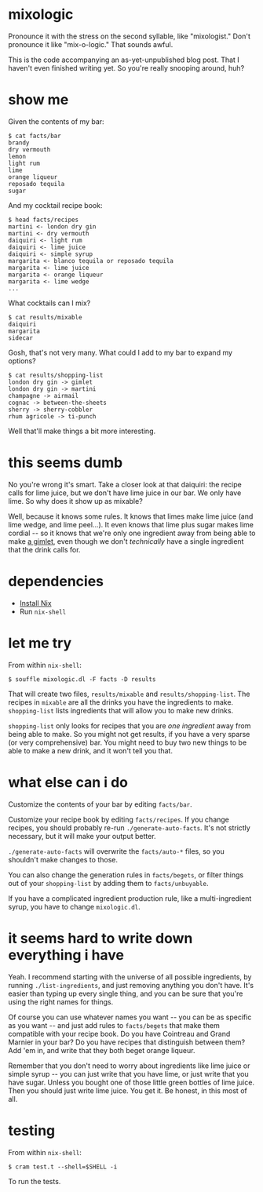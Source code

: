 # mixologic

Pronounce it with the stress on the second syllable, like "mixologist." Don't pronounce it like "mix-o-logic." That sounds awful.

This is the code accompanying an as-yet-unpublished blog post. That I haven't even finished writing yet. So you're really snooping around, huh?

# show me

Given the contents of my bar:

```shell-session
$ cat facts/bar
brandy
dry vermouth
lemon
light rum
lime
orange liqueur
reposado tequila
sugar
```

And my cocktail recipe book:

```shell-session
$ head facts/recipes
martini <- london dry gin
martini <- dry vermouth
daiquiri <- light rum
daiquiri <- lime juice
daiquiri <- simple syrup
margarita <- blanco tequila or reposado tequila
margarita <- lime juice
margarita <- orange liqueur
margarita <- lime wedge
...
```

What cocktails can I mix?

```shell-session
$ cat results/mixable
daiquiri
margarita
sidecar
```

Gosh, that's not very many. What could I add to my bar to expand my options?

```shell-session
$ cat results/shopping-list
london dry gin -> gimlet
london dry gin -> martini
champagne -> airmail
cognac -> between-the-sheets
sherry -> sherry-cobbler
rhum agricole -> ti-punch
```

Well that'll make things a bit more interesting.

# this seems dumb

No you're wrong it's smart. Take a closer look at that daiquiri: the recipe calls for lime juice, but we don't have lime juice in our bar. We only have lime. So why does it show up as mixable?

Well, because it knows some rules. It knows that limes make lime juice (and lime wedge, and lime peel...). It even knows that lime plus sugar makes lime cordial -- so it knows that we're only one ingredient away from being able to make [a gimlet](https://www.tuxedono2.com/gimlet-cocktail-recipe), even though we don't *technically* have a single ingredient that the drink calls for.

# dependencies

- [Install Nix](https://nixos.org/guides/install-nix.html)
- Run `nix-shell`

# let me try

From within `nix-shell`:

    $ souffle mixologic.dl -F facts -D results

That will create two files, `results/mixable` and `results/shopping-list`. The recipes in `mixable` are all the drinks you have the ingredients to make. `shopping-list` lists ingredients that will allow you to make new drinks.

`shopping-list` only looks for recipes that you are *one ingredient* away from being able to make. So you might not get results, if you have a very sparse (or very comprehensive) bar. You might need to buy two new things to be able to make a new drink, and it won't tell you that.

# what else can i do

Customize the contents of your bar by editing `facts/bar`.

Customize your recipe book by editing `facts/recipes`. If you change recipes, you should probably re-run `./generate-auto-facts`. It's not strictly necessary, but it will make your output better.

`./generate-auto-facts` will overwrite the `facts/auto-*` files, so you shouldn't make changes to those.

You can also change the generation rules in `facts/begets`, or filter things out of your `shopping-list` by adding them to `facts/unbuyable`.

If you have a complicated ingredient production rule, like a multi-ingredient syrup, you have to change `mixologic.dl`.

# it seems hard to write down everything i have

Yeah. I recommend starting with the universe of all possible ingredients, by running `./list-ingredients`, and just removing anything you don't have. It's easier than typing up every single thing, and you can be sure that you're using the right names for things.

Of course you can use whatever names you want -- you can be as specific as you want -- and just add rules to `facts/begets` that make them compatible with your recipe book. Do you have Cointreau and Grand Marnier in your bar? Do you have recipes that distinguish between them? Add 'em in, and write that they both beget orange liqueur.

Remember that you don't need to worry about ingredients like lime juice or simple syrup -- you can just write that you have lime, or just write that you have sugar. Unless you bought one of those little green bottles of lime juice. Then you should just write lime juice. You get it. Be honest, in this most of all.

# testing

From within `nix-shell`:

    $ cram test.t --shell=$SHELL -i

To run the tests.
